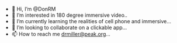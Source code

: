 - 👋 Hi, I’m @DonRM
- 👀 I’m interested in 180 degree immersive video..
- 🌱 I’m currently learning the realities of cell phone and immersive...
- 💞️ I’m looking to collaborate on a clickable app...
- 📫 How to reach me drmiller@peak.org...

<!---
DonRM/DonRM is a ✨ special ✨ repository because its `README.md` (this file) appears on your GitHub profile.
You can click the Preview link to take a look at your changes.
--->
